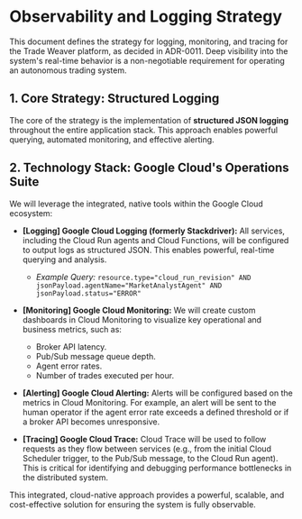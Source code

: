 # Observability and Logging Strategy

This document defines the strategy for logging, monitoring, and tracing for the Trade Weaver platform, as decided in ADR-0011. Deep visibility into the system's real-time behavior is a non-negotiable requirement for operating an autonomous trading system.

## 1. Core Strategy: Structured Logging

The core of the strategy is the implementation of **structured JSON logging** throughout the entire application stack. This approach enables powerful querying, automated monitoring, and effective alerting.

## 2. Technology Stack: Google Cloud's Operations Suite

We will leverage the integrated, native tools within the Google Cloud ecosystem:

- **[Logging] Google Cloud Logging (formerly Stackdriver):** All services, including the Cloud Run agents and Cloud Functions, will be configured to output logs as structured JSON. This enables powerful, real-time querying and analysis.
  - *Example Query:* `resource.type="cloud_run_revision" AND jsonPayload.agentName="MarketAnalystAgent" AND jsonPayload.status="ERROR"`

- **[Monitoring] Google Cloud Monitoring:** We will create custom dashboards in Cloud Monitoring to visualize key operational and business metrics, such as:
  - Broker API latency.
  - Pub/Sub message queue depth.
  - Agent error rates.
  - Number of trades executed per hour.

- **[Alerting] Google Cloud Alerting:** Alerts will be configured based on the metrics in Cloud Monitoring. For example, an alert will be sent to the human operator if the agent error rate exceeds a defined threshold or if a broker API becomes unresponsive.

- **[Tracing] Google Cloud Trace:** Cloud Trace will be used to follow requests as they flow between services (e.g., from the initial Cloud Scheduler trigger, to the Pub/Sub message, to the Cloud Run agent). This is critical for identifying and debugging performance bottlenecks in the distributed system.

This integrated, cloud-native approach provides a powerful, scalable, and cost-effective solution for ensuring the system is fully observable.
